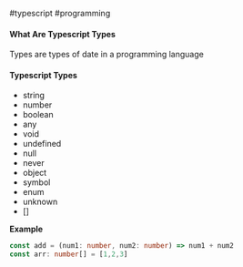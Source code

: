 #typescript #programming

#### What Are Typescript Types
Types are types of date in a programming language

#### Typescript Types
* string
* number
* boolean
* any
* void
* undefined
* null
* never
* object
* symbol
* enum
* unknown
* []

**Example**
```typescript
const add = (num1: number, num2: number) => num1 + num2
const arr: number[] = [1,2,3]
```
